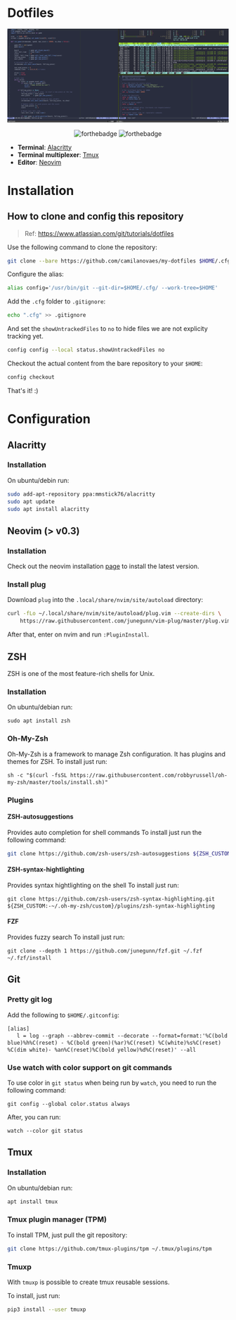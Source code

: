 # Dotfiles

<div align="center">

![Terminal](terminal.png)

![forthebadge](https://forthebadge.com/images/badges/built-by-hipsters.svg)
![forthebadge](https://forthebadge.com/images/badges/winter-is-coming.svg)
</div>

- **Terminal**: [Alacritty](https://github.com/jwilm/alacritty)
- **Terminal multiplexer**: [Tmux](https://github.com/tmux/tmux)
- **Editor**: [Neovim](https://github.com/neovim/neovim)

# Installation
## How to clone and config this repository
> Ref: https://www.atlassian.com/git/tutorials/dotfiles

Use the following command to clone the repository:

```bash
git clone --bare https://github.com/camilanovaes/my-dotfiles $HOME/.cfg
```

Configure the alias:
```bash
alias config='/usr/bin/git --git-dir=$HOME/.cfg/ --work-tree=$HOME'
```

Add the `.cfg` folder to `.gitignore`:
```bash
echo ".cfg" >> .gitignore
```

And set the `showUntrackedFiles` to `no` to hide files we are not explicity tracking yet.

```bash
config config --local status.showUntrackedFiles no
```

Checkout the actual content from the bare repository to your `$HOME`:
```bash
config checkout
```

That's it! :)

# Configuration
## Alacritty
### Installation
On ubuntu/debin run:

```bash
sudo add-apt-repository ppa:mmstick76/alacritty
sudo apt update
sudo apt install alacritty
```
## Neovim (> v0.3)
### Installation

Check out the neovim installation
[page](https://github.com/neovim/neovim/wiki/Installing-Neovim) to install the
latest version.

### Install plug
Download `plug` into the `.local/share/nvim/site/autoload` directory:

```bash
curl -fLo ~/.local/share/nvim/site/autoload/plug.vim --create-dirs \
    https://raw.githubusercontent.com/junegunn/vim-plug/master/plug.vim
```

After that, enter on nvim and run `:PluginInstall`.

## ZSH
ZSH is one of the most feature-rich shells for Unix.

### Installation
On ubuntu/debian run:

```
sudo apt install zsh
```

### Oh-My-Zsh
Oh-My-Zsh is a framework to manage Zsh configuration. It has plugins and themes for ZSH.
To install just run:

```
sh -c "$(curl -fsSL https://raw.githubusercontent.com/robbyrussell/oh-my-zsh/master/tools/install.sh)"
```

### Plugins
#### ZSH-autosuggestions
Provides auto completion for shell commands
To install just run the following command:

```bash
git clone https://github.com/zsh-users/zsh-autosuggestions ${ZSH_CUSTOM:-~/.oh-my-zsh/custom}/plugins/zsh-autosuggestions
```

#### ZSH-syntax-hightlighting
Provides syntax hightlighting on the shell
To install just run:

```
git clone https://github.com/zsh-users/zsh-syntax-highlighting.git ${ZSH_CUSTOM:-~/.oh-my-zsh/custom}/plugins/zsh-syntax-highlighting
```

#### FZF
Provides fuzzy search
To install just run:

```
git clone --depth 1 https://github.com/junegunn/fzf.git ~/.fzf
~/.fzf/install
```

## Git
### Pretty git log
Add the following to `$HOME/.gitconfig`:
```
[alias]
   l = log --graph --abbrev-commit --decorate --format=format:'%C(bold blue)%h%C(reset) - %C(bold green)(%ar)%C(reset) %C(white)%s%C(reset) %C(dim white)- %an%C(reset)%C(bold yellow)%d%C(reset)' --all
```

### Use watch with color support on git commands
To use color in `git status` when being run by `watch`, you need to run the following command:

```
git config --global color.status always
```

After, you can run:

```
watch --color git status
```

## Tmux
### Installation
On ubuntu/debian run:

```bash
apt install tmux
```

### Tmux plugin manager (TPM)
To install TPM, just pull the git repository:

```bash
git clone https://github.com/tmux-plugins/tpm ~/.tmux/plugins/tpm
```

### Tmuxp
With `tmuxp` is possible to create tmux reusable sessions.

To install, just run:

```bash
pip3 install --user tmuxp
```


